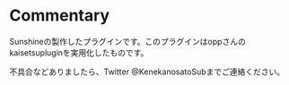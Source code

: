 # Commentary
Sunshineの製作したプラグインです。このプラグインはoppさんのkaisetsupluginを実用化したものです。

不具合などありましたら、Twitter @KenekanosatoSubまでご連絡ください。
